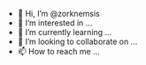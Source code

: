 - 👋 Hi, I’m @zorknemsis
- 👀 I’m interested in ...
- 🌱 I’m currently learning ...
- 💞️ I’m looking to collaborate on ...
- 📫 How to reach me ...

<!---
zorknemsis/zorknemsis is a ✨ special ✨ repository because its `README.md` (this file) appears on your GitHub profile.
You can click the Preview link to take a look at your changes.
--->
